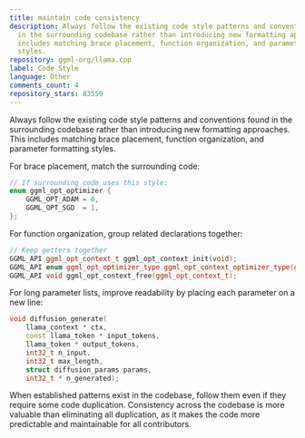 ```yaml
---
title: maintain code consistency
description: Always follow the existing code style patterns and conventions found
  in the surrounding codebase rather than introducing new formatting approaches. This
  includes matching brace placement, function organization, and parameter formatting
  styles.
repository: ggml-org/llama.cpp
label: Code Style
language: Other
comments_count: 4
repository_stars: 83559
---
```


Always follow the existing code style patterns and conventions found in the surrounding codebase rather than introducing new formatting approaches. This includes matching brace placement, function organization, and parameter formatting styles.

For brace placement, match the surrounding code:
```cpp
// If surrounding code uses this style:
enum ggml_opt_optimizer {
    GGML_OPT_ADAM = 0,
    GGML_OPT_SGD  = 1,
};
```

For function organization, group related declarations together:
```cpp
// Keep getters together
GGML_API ggml_opt_context_t ggml_opt_context_init(void);
GGML_API enum ggml_opt_optimizer_type ggml_opt_context_optimizer_type(ggml_opt_context_t);
GGML_API void ggml_opt_context_free(ggml_opt_context_t);
```

For long parameter lists, improve readability by placing each parameter on a new line:
```cpp
void diffusion_generate(
    llama_context * ctx,
    const llama_token * input_tokens,
    llama_token * output_tokens,
    int32_t n_input,
    int32_t max_length,
    struct diffusion_params params,
    int32_t * n_generated);
```

When established patterns exist in the codebase, follow them even if they require some code duplication. Consistency across the codebase is more valuable than eliminating all duplication, as it makes the code more predictable and maintainable for all contributors.